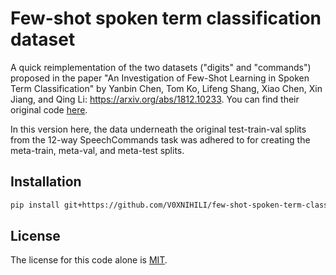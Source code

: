 # Few-shot spoken term classification dataset

A quick reimplementation of the two datasets ("digits" and "commands") proposed in the paper "An Investigation of Few-Shot Learning in Spoken Term Classification" by Yanbin Chen, Tom Ko, Lifeng Shang, Xiao Chen, Xin Jiang, and Qing Li: https://arxiv.org/abs/1812.10233. You can find their original code [here](https://github.com/Codelegant92/STC-MAML-PyTorch).

In this version here, the data underneath the original test-train-val splits from the 12-way SpeechCommands task was adhered to for creating the meta-train, meta-val, and meta-test splits.

## Installation

```bash
pip install git+https://github.com/V0XNIHILI/few-shot-spoken-term-classification
```

## License

The license for this code alone is [MIT](LICENSE).
